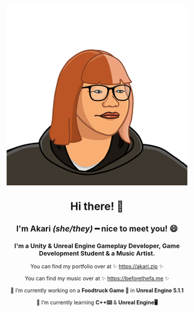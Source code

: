 <center>
<img src="akaLogo.png" style="display: block; margin-left: auto;  max-width: 50VW;margin-right: auto;">


# Hi there! 👋


## I'm Akari *(she/they)* ━ nice to meet you! 😄


### I'm a Unity & Unreal Engine Gameplay Developer, Game Development Student & a Music Artist.

You can find my portfolio over at ✨ https://akari.zip ✨

You can find my music over at ✨ https://beforethefa.me ✨

🔭 I’m currently working on a **Foodtruck Game 🚚** in **Unreal Engine 5.1.1**

🌱 I’m currently learning **C++⌨️** & **Unreal Engine🖥️**

</center>
